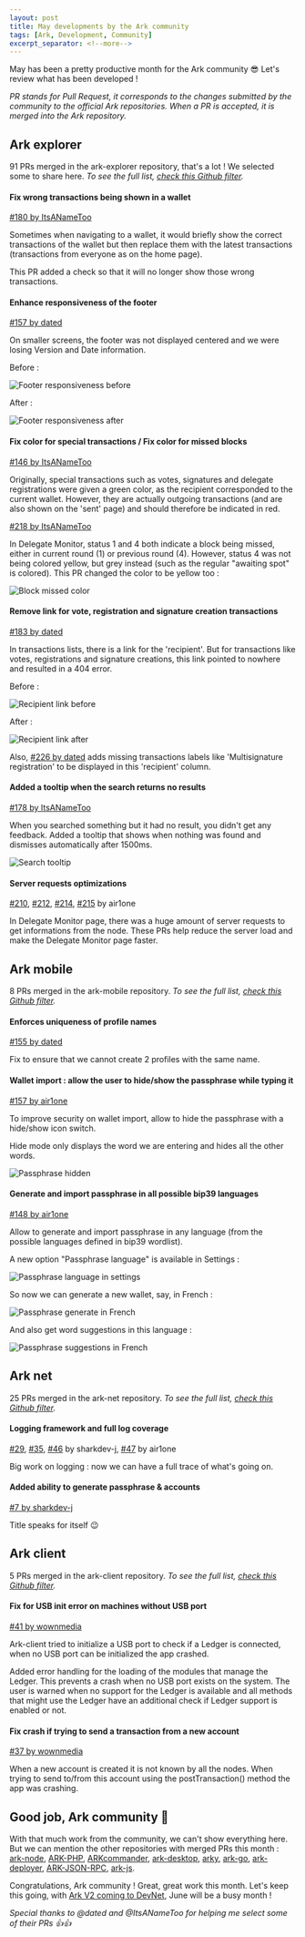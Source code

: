 ```yaml
---
layout: post
title: May developments by the Ark community
tags: [Ark, Development, Community]
excerpt_separator: <!--more-->
---
```

<!-- 
General idea : review the cool PRs merged in the month.
Explain clearly (avoid too technical stuff), show with screenshots.
-->

May has been a pretty productive month for the Ark community 😎 Let's review what has been developed !
<!--more-->

*PR stands for Pull Request, it corresponds to the changes submitted by the community to the official Ark repositories. When a PR is accepted, it is merged into the Ark repository.*

## Ark explorer

91 PRs merged in the ark-explorer repository, that's a lot ! We selected some to share here.
*To see the full list, [check this Github filter](https://github.com/ArkEcosystem/ark-explorer/pulls?page=1&q=is%3Apr+merged%3A2018-05-01..2018-05-31&utf8=%E2%9C%93).*

#### Fix wrong transactions being shown in a wallet

[#180 by ItsANameToo](https://github.com/ArkEcosystem/ark-explorer/pull/180)

Sometimes when navigating to a wallet, it would briefly show the correct transactions of the wallet but then replace them with the latest transactions (transactions from everyone as on the home page).

This PR added a check so that it will no longer show those wrong transactions.

#### Enhance responsiveness of the footer

[#157 by dated](https://github.com/ArkEcosystem/ark-explorer/pull/157)

On smaller screens, the footer was not displayed centered and we were losing Version and Date information. 

Before :

![Footer responsiveness before](/assets/img/posts/may-dev/footer-before.png)

After :

![Footer responsiveness after](/assets/img/posts/may-dev/footer-after.png)

#### Fix color for special transactions / Fix color for missed blocks

[#146 by ItsANameToo](https://github.com/ArkEcosystem/ark-explorer/pull/146)

Originally, special transactions such as votes, signatures and delegate registrations were given a green color, as the recipient corresponded to the current wallet. However, they are actually outgoing transactions (and are also shown on the 'sent' page) and should therefore be indicated in red.

[#218 by ItsANameToo](https://github.com/ArkEcosystem/ark-explorer/pull/218)

In Delegate Monitor, status 1 and 4 both indicate a block being missed, either in current round (1) or previous round (4). However, status 4 was not being colored yellow, but grey instead (such as the regular "awaiting spot" is colored). This PR changed the color to be yellow too :

![Block missed color](/assets/img/posts/may-dev/block-missed.png)

#### Remove link for vote, registration and signature creation transactions

[#183 by dated](https://github.com/ArkEcosystem/ark-explorer/pull/183)

In transactions lists, there is a link for the 'recipient'. But for transactions like votes, registrations and signature creations, this link pointed to nowhere and resulted in a 404 error.

Before :

![Recipient link before](/assets/img/posts/may-dev/recipient-before.png)

After :

![Recipient link after](/assets/img/posts/may-dev/recipient-after.png)

Also, [#226 by dated](https://github.com/ArkEcosystem/ark-explorer/pull/226) adds missing transactions labels like 'Multisignature registration' to be displayed in this 'recipient' column.

#### Added a tooltip when the search returns no results

[#178 by ItsANameToo](https://github.com/ArkEcosystem/ark-explorer/pull/178)

When you searched something but it had no result, you didn't get any feedback. Added a tooltip that shows when nothing was found and dismisses automatically after 1500ms.

![Search tooltip](/assets/img/posts/may-dev/search-tooltip.png)

#### Server requests optimizations

[#210](https://github.com/ArkEcosystem/ark-explorer/pull/210),
[#212](https://github.com/ArkEcosystem/ark-explorer/pull/212),
[#214](https://github.com/ArkEcosystem/ark-explorer/pull/214),
[#215](https://github.com/ArkEcosystem/ark-explorer/pull/215) by air1one

In Delegate Monitor page, there was a huge amount of server requests to get informations from the node. These PRs help reduce the server load and make the Delegate Monitor page faster.

## Ark mobile
8 PRs merged in the ark-mobile repository.
*To see the full list, [check this Github filter](https://github.com/ArkEcosystem/ark-mobile/pulls?page=1&q=is%3Apr+merged%3A2018-05-01..2018-05-31&utf8=%E2%9C%93).*

#### Enforces uniqueness of profile names

[#155 by dated](https://github.com/ArkEcosystem/ark-mobile/pull/155)

Fix to ensure that we cannot create 2 profiles with the same name.

#### Wallet import : allow the user to hide/show the passphrase while typing it
[#157 by air1one](https://github.com/ArkEcosystem/ark-mobile/pull/157)

To improve security on wallet import, allow to hide the passphrase with a hide/show icon switch.

Hide mode only displays the word we are entering and hides all the other words.

![Passphrase hidden](/assets/img/posts/may-dev/passphrase-hide.png)

#### Generate and import passphrase in all possible bip39 languages 
[#148 by air1one](https://github.com/ArkEcosystem/ark-mobile/pull/148)

Allow to generate and import passphrase in any language (from the possible languages defined in bip39 wordlist).

A new option "Passphrase language" is available in Settings :

![Passphrase language in settings](/assets/img/posts/may-dev/settings.png)

So now we can generate a new wallet, say, in French :

![Passphrase generate in French](/assets/img/posts/may-dev/passphrase-generate.png)

And also get word suggestions in this language :

![Passphrase suggestions in French](/assets/img/posts/may-dev/passphrase-suggest-fr.png)

## Ark net
25 PRs merged in the ark-net repository.
*To see the full list, [check this Github filter](https://github.com/ArkEcosystem/ark-net/pulls?page=1&q=is%3Apr+merged%3A2018-05-01..2018-05-31&utf8=%E2%9C%93).*

#### Logging framework and full log coverage

[#29](https://github.com/ArkEcosystem/ark-net/pull/29),
[#35](https://github.com/ArkEcosystem/ark-net/pull/35),
[#46](https://github.com/ArkEcosystem/ark-net/pull/46) by sharkdev-j,
[#47](https://github.com/ArkEcosystem/ark-net/pull/47) by air1one

Big work on logging : now we can have a full trace of what's going on.

#### Added ability to generate passphrase & accounts

[#7 by sharkdev-j](https://github.com/ArkEcosystem/ark-net/pull/7)

Title speaks for itself 😉

## Ark client

5 PRs merged in the ark-client repository.
*To see the full list, [check this Github filter](https://github.com/ArkEcosystem/ark-client/pulls?page=1&q=is%3Apr+merged%3A2018-05-01..2018-05-31&utf8=%E2%9C%93).*

#### Fix for USB init error on machines without USB port

[#41 by wownmedia](https://github.com/ArkEcosystem/ark-client/pull/41)

Ark-client tried to initialize a USB port to check if a Ledger is connected, when no USB port can be initialized the app crashed.

Added error handling for the loading of the modules that manage the Ledger. This prevents a crash when no USB port exists on the system. The user is warned when no support for the Ledger is available and all methods that might use the Ledger have an additional check if Ledger support is enabled or not.

#### Fix crash if trying to send a transaction from a new account

[#37 by wownmedia](https://github.com/ArkEcosystem/ark-client/pull/37)

When a new account is created it is not known by all the nodes. When trying to send to/from this account using the postTransaction() method the app was crashing.

## Good job, Ark community 💪

With that much work from the community, we can't show everything here. But we can mention the other  repositories with merged PRs this month : 
[ark-node](https://github.com/ArkEcosystem/ark-node),
[ARK-PHP](https://github.com/ArkEcosystem/ARK-PHP),
[ARKcommander](https://github.com/ArkEcosystem/ARKcommander),
[ark-desktop](https://github.com/ArkEcosystem/ark-desktop),
[arky](https://github.com/ArkEcosystem/arky),
[ark-go](https://github.com/ArkEcosystem/ark-go),
[ark-deployer](https://github.com/ArkEcosystem/ark-deployer),
[ARK-JSON-RPC](https://github.com/ArkEcosystem/ARK-JSON-RPC),
[ark-js](https://github.com/ArkEcosystem/ark-js).

Congratulations, Ark community ! Great, great work this month. Let's keep this going, with [Ark V2 coming to DevNet](https://ark.io/countdown), June will be a busy month !

*Special thanks to @dated and @ItsANameToo for helping me select some of their PRs 👍👍*